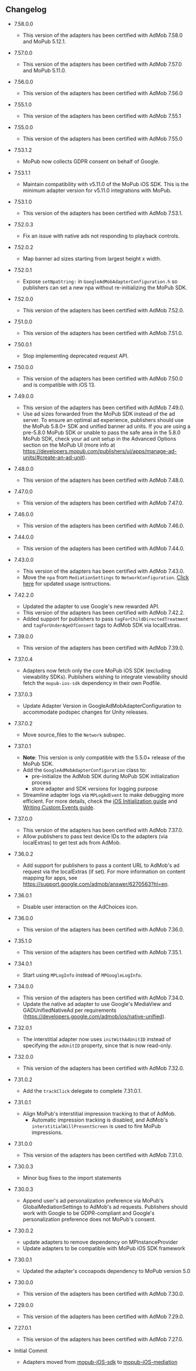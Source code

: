 ## Changelog
  * 7.58.0.0
    * This version of the adapters has been certified with AdMob 7.58.0 and MoPub 5.12.1.

  * 7.57.0.0
    * This version of the adapters has been certified with AdMob 7.57.0 and MoPub 5.11.0.

  * 7.56.0.0
    * This version of the adapters has been certified with AdMob 7.56.0

  * 7.55.1.0
    * This version of the adapters has been certified with AdMob 7.55.1

  * 7.55.0.0
    * This version of the adapters has been certified with AdMob 7.55.0

  * 7.53.1.2
    * MoPub now collects GDPR consent on behalf of Google.

  * 7.53.1.1
    * Maintain compatibility with v5.11.0 of the MoPub iOS SDK. This is the minimum adapter version for v5.11.0 integrations with MoPub. 

  * 7.53.1.0
    * This version of the adapters has been certified with AdMob 7.53.1.

  * 7.52.0.3
    * Fix an issue with native ads not responding to playback controls.

  * 7.52.0.2
    * Map banner ad sizes starting from largest height x width.

  * 7.52.0.1
    * Expose `setNpaString:` in `GoogleAdMobAdapterConfiguration.h` so publishers can set a new npa without re-initializing the MoPub SDK. 

  * 7.52.0.0
    * This version of the adapters has been certified with AdMob 7.52.0.

  * 7.51.0.0
    * This version of the adapters has been certified with AdMob 7.51.0.

  * 7.50.0.1
    * Stop implementing deprecated request API.

  * 7.50.0.0
    * This version of the adapters has been certified with AdMob 7.50.0 and is compatible with iOS 13.

  * 7.49.0.0
    * This version of the adapters has been certified with AdMob 7.49.0.
    * Use ad sizes forwarded from the MoPub SDK instead of the ad server. To ensure an optimal ad experience, publishers should use the MoPub 5.8.0+ SDK and unified banner ad units. If you are using a pre-5.8.0 MoPub SDK or unable to pass the safe area in the 5.8.0 MoPub SDK, check your ad unit setup in the Advanced Options section on the MoPub UI (more info at https://developers.mopub.com/publishers/ui/apps/manage-ad-units/#create-an-ad-unit).

  * 7.48.0.0
    * This version of the adapters has been certified with AdMob 7.48.0.

  * 7.47.0.0
    * This version of the adapters has been certified with AdMob 7.47.0.

  * 7.46.0.0
    * This version of the adapters has been certified with AdMob 7.46.0.

  * 7.44.0.0
    * This version of the adapters has been certified with AdMob 7.44.0.

  * 7.43.0.0
    * This version of the adapters has been certified with AdMob 7.43.0.
    * Move the `npa` from `MediationSettings` to `NetworkConfiguration`. [Click here](https://developers.mopub.com/publishers/mediation/networks/google/#instructions-for-passing-users-ad-preference-to-admob) for updated usage isntructions.

  * 7.42.2.0
    * Updated the adapter to use Google's new rewarded API.
    * This version of the adapters has been certified with AdMob 7.42.2.
    * Added support for publishers to pass `tagForChildDirectedTreatment` and `tagForUnderAgeOfConsent` tags to AdMob SDK via localExtras.

  * 7.39.0.0
    * This version of the adapters has been certified with AdMob 7.39.0.

  * 7.37.0.4
    * Adapters now fetch only the core MoPub iOS SDK (excluding viewability SDKs). Publishers wishing to integrate viewability should fetch the `mopub-ios-sdk` dependency in their own Podfile.

  * 7.37.0.3
    * Update Adapter Version in GoogleAdMobAdapterConfiguration to accommodate podspec changes for Unity releases. 

  * 7.37.0.2
    * Move source_files to the `Network` subspec. 

  * 7.37.0.1
    * **Note**: This version is only compatible with the 5.5.0+ release of the MoPub SDK.
    * Add the `GoogleAdMobAdapterConfiguration` class to: 
         * pre-initialize the AdMob SDK during MoPub SDK initialization process
         * store adapter and SDK versions for logging purpose
    * Streamline adapter logs via `MPLogAdEvent` to make debugging more efficient. For more details, check the [iOS Initialization guide](https://developers.mopub.com/docs/ios/initialization/) and [Writing Custom Events guide](https://developers.mopub.com/docs/ios/custom-events/).

  * 7.37.0.0
    * This version of the adapters has been certified with AdMob 7.37.0.
    * Allow publishers to pass test device IDs to the adapters (via localExtras) to get test ads from AdMob.

  * 7.36.0.2
    * Add support for publishers to pass a content URL to AdMob's ad request via the localExtras (if set). For more information on content mapping for apps, see https://support.google.com/admob/answer/6270563?hl=en.

  * 7.36.0.1
    * Disable user interaction on the AdChoices icon.

  * 7.36.0.0
    * This version of the adapters has been certified with AdMob 7.36.0.

  * 7.35.1.0
    * This version of the adapters has been certified with AdMob 7.35.1.

  * 7.34.0.1
    * Start using `MPLogInfo` instead of `MPGoogleLogInfo`.

  * 7.34.0.0
    * This version of the adapters has been certified with AdMob 7.34.0.
    * Update the native ad adapter to use Google's MediaView and GADUnifiedNativeAd per requirements (https://developers.google.com/admob/ios/native-unified).

  * 7.32.0.1
    * The interstitial adapter now uses `initWithAdUnitID` instead of specifying the `adUnitID` property, since that is now read-only.

  * 7.32.0.0
    * This version of the adapters has been certified with AdMob 7.32.0.

  * 7.31.0.2
    * Add the `trackClick` delegate to complete 7.31.0.1.

  * 7.31.0.1
    * Align MoPub's interstitial impression tracking to that of AdMob.
        * Automatic impression tracking is disabled, and AdMob's `interstitialWillPresentScreen` is used to fire MoPub impressions.

  * 7.31.0.0
    * This version of the adapters has been certified with AdMob 7.31.0.

  * 7.30.0.3
    * Minor bug fixes to the import statements
    
  * 7.30.0.3
    * Append user's ad personalization preference via MoPub's GlobalMediationSettings to AdMob's ad requests. Publishers should work with Google to be GDPR-compliant and Google's personalization preference does not MoPub's consent.

  * 7.30.0.2
    * update adapters to remove dependency on MPInstanceProvider
    * Update adapters to be compatible with MoPub iOS SDK framework

  * 7.30.0.1
  	* Updated the adapter's cocoapods dependency to MoPub version 5.0

  * 7.30.0.0
    * This version of the adapters has been certified with AdMob 7.30.0.
    
  * 7.29.0.0
    * This version of the adapters has been certified with AdMob 7.29.0.

  * 7.27.0.1
    * This version of the adapters has been certified with AdMob 7.27.0.

  * Initial Commit
  	* Adapters moved from [mopub-iOS-sdk](https://github.com/mopub/mopub-ios-sdk) to [mopub-iOS-mediation](https://github.com/mopub/mopub-iOS-mediation/)
